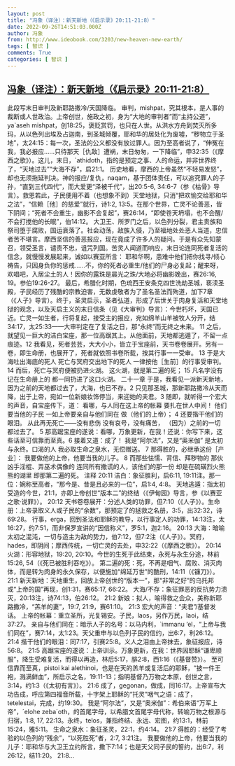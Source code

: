 ```yaml
---
layout: post
title: "冯象（译注）：新天新地（《启示录》20:11-21:8）"
date: 2022-09-26T14:51:03.000Z
author: 冯象
from: http://www.ideobook.com/3203/new-heaven-new-earth/
tags: [ 智识 ]
comments: True
categories: [ 智识 ]
---
```

<!--1664203863000-->
[冯象（译注）：新天新地（《启示录》20:11-21:8）](http://www.ideobook.com/3203/new-heaven-new-earth/)
------

<div>
此段写末日审判及新耶路撒冷/天国降临。 审判，mishpat，究其根本，是人事的裁断或人世政治。上帝创世，施政之初，身为“大地的审判者”而“主持公道”，ya`aseh mishpat，创18:25，褒贬赏罚，也只在人世。从洪水方舟到焚灭所多玛，从以色列出埃及占迦南，到圣城倾覆，耶和华的居处化为废墟，“秽物立于圣地”，太24:15：每一次，圣法的公义都没有放过罪人。因为至高者说了，“伸冤在我，我必报应&#8230;&#8230;只待那天［仇敌］遭祸，末日匆匆，一下降临”，申32:35（《摩西之歌》）。这儿，末日，`athidoth，指的是预定之事、人的命运，并非世界终了，“天地过去”“大海不存”，启21:1。 历史地看，摩西的上帝虽然“不轻易发怒”，却也无须拖延判决。神的报应/复仇，naqam，基于团体责任，可以追究罪人的子孙，“直到三代四代”，而大爱更“泽被千代”，出20:5-6, 34:6-7（参《枯骨》导言）。救恩若此，子民便用不着（也想象不到）天堂地狱，只消“把欢愉交给耶和华之法”，“信赖［他］的慈爱”就行，诗1:2, 13:5。在那个世界，亡灵不论善恶，皆下阴间；“死者不会重生，幽影不会复起”，赛26:14，“即使苍天坍塌，也不会醒/不会打搅他的长眠”，伯14:12。 大卫王、所罗门之后，以色列分裂，君主贵族和祭司堕于腐败，国运衰落了。社会动荡，敌族入侵，乃至福地处处恶人当道，忠信者苦不堪言。摩西坚信的善恶报应，现在竟成了许多人的疑问。于是有众先知蒙召，领受圣言，谴责不忠，诅咒列国。苦灵人闻道而响应，末日论连同死者复活的信念，就慢慢发展起来，诚如以赛亚所言： 耶和华啊，患难中他们把你找寻/倾心祷告，只因身负你的惩戒……不，你的死者必重生/他们的尸身必复起；醒来呀，欢唱吧，入居尘土的人！因你的露珠是晨光之珠/大地必将幽影娩出，赛26:16, 19。参伯19:26-27。 最后，希腊化时期，色琉西王安条克四世洗劫圣城，亵渎圣殿，子民经历了残酷的宗教迫害，无数虔敬者为了圣名圣法而殉道，加下7章（《人子》导言）。终于，圣灵启示，圣者弘道，形成了后世关于肉身复活和天堂地狱的观念，以及天启主义的末日信条（见《大审判》导言）：今世朽坏，天国已近。亡灵一如生者，行将复起，接受主的报应，宛如绵羊山羊被牧人分开，结34:17，太25:33——大审判定在了复活之日，那“永终”而无终之未来。 11 之后，就望见一巨大的洁白宝座，那一位高踞其上。从他面前，天地都逃遁了，不留一点痕迹。12 我看见，死者芸芸，大大小小，皆立于宝座前，天书卷卷展开。另有一卷，即生命册，也展开了，死者就依照书卷所载，按其行事一一受审。 13 于是大海吐出海底的死人 死亡与冥府交出地下的死人 一律按他［生前］的行事受审判。 14 而后，死亡与冥府便被扔进火湖。 这火湖，就是第二遍的死； 15 凡名字没有记在生命册上的 都一同扔进了这口火湖。 二十一章 于是，我看见一派新天新地，因为之前的天地都过去了，大海，也已不存。2 只见那圣城，那新耶路撒冷从天而降，出于上帝，宛如一位新娘妆饰停当，来迎她的夫君。3 随即，就听得一个宏大的声音，自宝座传下，道： 看哪，与人同在这上帝的帐幕 要扎在世人中间！ 他们要当他的子民 一如上帝要亲自与他们同在 做（他们的上帝）； 4 还要揩干他们的眼泪。 从此再无死亡——没有悲伤 没有哀号，没有痛苦， （因为）之前的一切 都过去了。 5 那高踞宝座的遂说：看哪，万象更新，在我！还说：你写下来，这些话至可信靠而至真。6 接着又道：成了！ 我是“阿尔法”，又是“奥米伽” 是太初与永终。口渴的人 我必取生命之泉水，无偿赠送。 7 那得胜的，必继承这份［产业］： 我要做他的上帝，他要当我的儿子。 8 而那些怯懦、背信、拜秽物的 那伙凶手淫棍、弄巫术偶像的 连同所有撒谎的人，该他们的那一份 却是在硫磺烈火熊熊的湖里 即那第二遍的死。 注释 20:11 洁白：象征胜利，启6:11, 19:11注。那一位：婉称至高者，“那今是、昔是且必来的一位”，启1:4, 4:8。 天地逃遁：指太初受造的今世，21:1，亦即上帝创世“版本二”的终结（《伊甸园》导言，参《以赛亚之歌·说罪》）。 20:12 天书卷卷展开：分述人类的功罪，但7:10（《人子》）。生命册：上帝录取义人或子民的“余数”，那预定了的拯救之名册，3:5，出32:32，诗69:28。 行事，erga，回到圣法和耶稣的教导，以行事定人的功罪，14:13注，太16:27，约7:51，而非保罗宣讲的“因信称义”，罗5:1，迦2:16。 20:13 大海：暗喻太初之混沌，一切与造主为敌的势力，伯7:12，但7:2注（《人子》）。冥府，hades，即阴间；摩西传统，一切亡灵的去处，申32:22（《摩西之歌》）。 20:14 火湖：形容地狱，19:20, 20:10。今世的生死于此结束，永死与永生分途，林前15:26, 54（《死已被胜利吞吃》）。 第二遍的死：死，不再是咽气、腐败、消灭肉体，而是转为肉身的永久保存，以便施加“绵延万世”的酷刑，14:11（《镰刀》）。 21:1 新天新地：天地重生，回放上帝创世的“版本一”，那“非常之好”的乌托邦或“上帝的国”再现，创1:31，赛65:17, 66:22。 大海/不存：象征罪恶的反抗势力溃灭，20:13注，诗74:13，伯26:12。 21:2 新娘：拟人，喻得救之会众，美称新耶路撒冷，“羔羊的妻”，19:7, 21:9，赛61:10。 21:3 宏大的声音：“夫君”/基督发话。 上帝的帐幕：重立圣所，光复锡安。子民，laos，另作万民，laoi，结37:27。 亲自与他们同在：暗示人子的名号：以马内利，`immanu &#8216;el，“上帝与我们同在”，赛7:14，太1:23。天父重申与以色列子民的信约，出6:7，利26:12。 21:4 揩干他们的眼泪：同7:17，引赛25:8。义人之泪由上帝抹去，象征报应，诗56:8。 21:5 高踞宝座的遂说：上帝训示。万象更新，在我：世界因耶稣“谦卑顺服”，降生受难复活，而得以再造，林后5:17，腓2:8，西1:16（《基督赞》）。 至可信靠而至真，pistoi kai alethinoi，也是在天的羔羊或复活后的耶稣，“披一件王袍，溅满鲜血”，所启示之名，19:11-13；指明基督乃万物之本原，创世之言，3:14，约1:3（《太初有言》）。 21:6 成了，gegonan，做成，同16:17。上帝宣布大功告成，呼应第四福音所载，十字架上耶稣的“托灵”咽气之语：成了，tetelestai，完成，约19:30。 我是“阿尔法”，又是“奥米伽”：希伯来语“万军上帝”，´elohe zeba´oth，的首尾字母，以希腊文首尾字母代称，转喻万物之根源与归宿，1:8, 17, 22:13。永终，telos，兼指终结、永远、宏图，约13:1，林前15:24，雅5:11。 生命之泉水：象征圣灵，22:1，约4:14。 21:7 得胜的：经受了考验的以色列的“残余”，“以死胜死”者，2:7, 3:21注。 我要做他的上帝，他要当我的儿子：耶和华与大卫王立约所言，撒下7:14；也是天父同子民的誓约，出6:7，利26:12，结11:20。 21:8...
</div>
